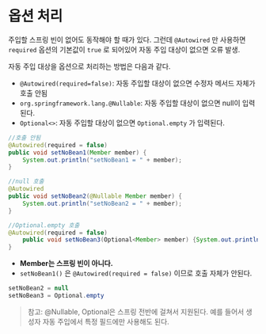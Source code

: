 # 옵션 처리

주입할 스프링 빈이 없어도 동작해야 할 때가 있다.
그런데 `@Autowired` 만 사용하면 `required` 옵션의 기본값이 `true` 로 되어있어 자동 주입 대상이 없으면 오류 발생.

자동 주입 대상을 옵션으로 처리하는 방법은 다음과 같다.

- `@Autowired(required=false)`: 자동 주입할 대상이 없으면 수정자 메서드 자체가 호출 안됨
- `org.springframework.lang.@Nullable`: 자동 주입할 대상이 없으면 null이 입력된다.
- `Optional<>`: 자동 주입할 대상이 없으면 `Optional.empty` 가 입력된다.

```java
//호출 안됨
@Autowired(required = false)
public void setNoBean1(Member member) {
	System.out.println("setNoBean1 = " + member);
}

//null 호출
@Autowired
public void setNoBean2(@Nullable Member member) {
	System.out.println("setNoBean2 = " + member);
}

//Optional.empty 호출
@Autowired(required = false)
	public void setNoBean3(Optional<Member> member) {System.out.println("setNoBean3 = " + member);
}
```

- **Member는 스프링 빈이 아니다.**
- `setNoBean1()` 은 `@Autowired(required = false)` 이므로 호출 자체가 안된다.

```java
setNoBean2 = null
setNoBean3 = Optional.empty
```

> 참고: @Nullable, Optional은 스프링 전반에 걸쳐서 지원된다. 예를 들어서 생성자 자동 주입에서 특정 필드에만 사용해도 된다.
